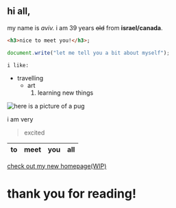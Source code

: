 ## hi all, 

my name is *aviv.* i am 39 years ~~old~~ from **israel/canada**. 
```html
<h3>nice to meet you!</h3>;
```
```javascript
document.write("let me tell you a bit about myself");
```
`i like:`
- travelling
  - art
    1. learning new things
   
![here is a picture of a pug](https://picsum.photos/id/1025/4951/3301 "woof")

i am very 
>excited

| to | meet | you | all |
| --- | --- | --- | --- |


[check out my new homepage(WIP)](https://aviv82.github.io/Homepage/
)

 #  thank you for reading!
